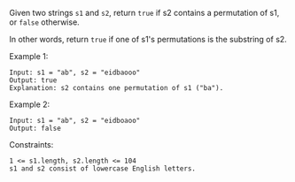 Given two strings ```s1``` and ```s2```, return ```true``` if s2 contains a permutation of s1, or ```false``` otherwise.

In other words, return ```true``` if one of s1's permutations is the substring of s2.



Example 1:
```
Input: s1 = "ab", s2 = "eidbaooo"
Output: true
Explanation: s2 contains one permutation of s1 ("ba").
```

Example 2:
```
Input: s1 = "ab", s2 = "eidboaoo"
Output: false

```
Constraints:
```
1 <= s1.length, s2.length <= 104
s1 and s2 consist of lowercase English letters.
```